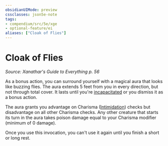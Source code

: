 ```yaml
---
obsidianUIMode: preview
cssclasses: json5e-note
tags:
- compendium/src/5e/xge
- optional-feature/ei
aliases: ["Cloak of Flies"]
---
```

# Cloak of Flies
*Source: Xanathar's Guide to Everything p. 56* 

As a bonus action, you can surround yourself with a magical aura that looks like buzzing flies. The aura extends 5 feet from you in every direction, but not through total cover. It lasts until you're [incapacitated](../../../Rules%20&%20Options/5e%20Rules/conditions.md##incapacitated) or you dismiss it as a bonus action.

The aura grants you advantage on Charisma ([Intimidation](../../../Rules%20&%20Options/5e%20Rules/skills.md##Intimidation)) checks but disadvantage on all other Charisma checks. Any other creature that starts its turn in the aura takes poison damage equal to your Charisma modifier (minimum of 0 damage).

Once you use this invocation, you can't use it again until you finish a short or long rest.